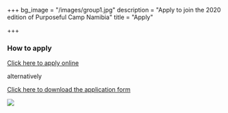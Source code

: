 +++
bg_image = "/images/group1.jpg"
description = "Apply to join the 2020 edition of Purposeful Camp Namibia"
title = "Apply"

+++
### **How to apply**

[Click here to apply online ](https://forms.gle/ECYWxhXa2Un2nfgY8 "Online Application Form")

alternatively

[Click here to download the application form](images/pcnapp.pdf "Offline Application Form")

![](/images/pcn_flyer.jpg)
